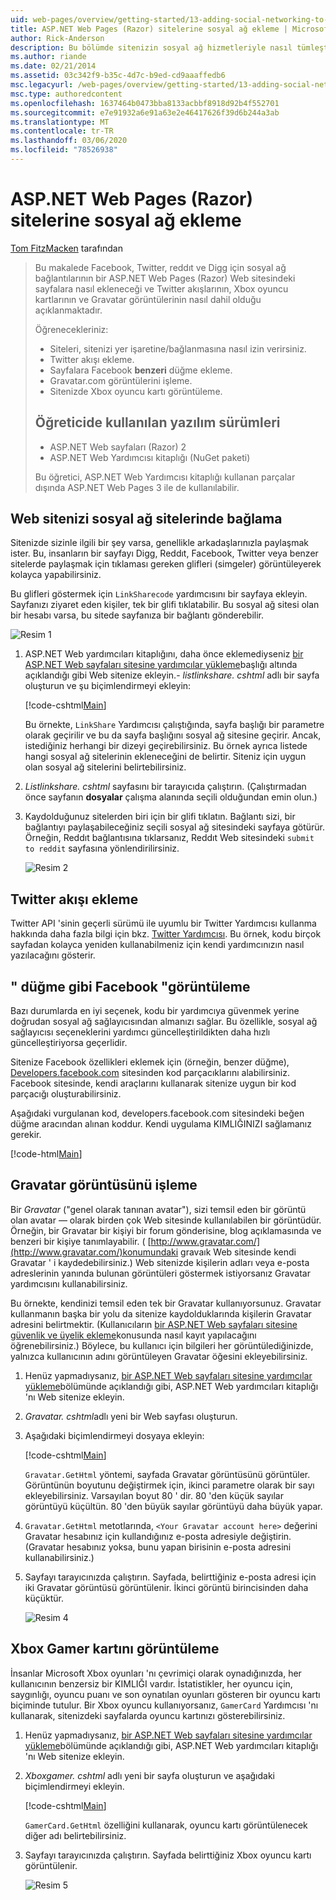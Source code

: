 ```yaml
---
uid: web-pages/overview/getting-started/13-adding-social-networking-to-your-web-site
title: ASP.NET Web Pages (Razor) sitelerine sosyal ağ ekleme | Microsoft Docs
author: Rick-Anderson
description: Bu bölümde sitenizin sosyal ağ hizmetleriyle nasıl tümleştirileceği açıklanmaktadır. Bu bölümde, kullanıcıların Web sitenizi nasıl işaretleyeceğinizi/bağlayacağınızı öğreneceksiniz...
ms.author: riande
ms.date: 02/21/2014
ms.assetid: 03c342f9-b35c-4d7c-b9ed-cd9aaaffedb6
msc.legacyurl: /web-pages/overview/getting-started/13-adding-social-networking-to-your-web-site
msc.type: authoredcontent
ms.openlocfilehash: 1637464b0473bba8133acbbf8918d92b4f552701
ms.sourcegitcommit: e7e91932a6e91a63e2e46417626f39d6b244a3ab
ms.translationtype: MT
ms.contentlocale: tr-TR
ms.lasthandoff: 03/06/2020
ms.locfileid: "78526938"
---
```

# <a name="adding-social-networking-to-aspnet-web-pages-razor-sites"></a>ASP.NET Web Pages (Razor) sitelerine sosyal ağ ekleme

[Tom FitzMacken](https://github.com/tfitzmac) tarafından

> Bu makalede Facebook, Twitter, reddıt ve Digg için sosyal ağ bağlantılarının bir ASP.NET Web Pages (Razor) Web sitesindeki sayfalara nasıl ekleneceği ve Twitter akışlarının, Xbox oyuncu kartlarının ve Gravatar görüntülerinin nasıl dahil olduğu açıklanmaktadır.
> 
> Öğrenecekleriniz:
> 
> - Siteleri, sitenizi yer işaretine/bağlanmasına nasıl izin verirsiniz.
> - Twitter akışı ekleme.
> - Sayfalara Facebook **benzeri** düğme ekleme.
> - Gravatar.com görüntülerini işleme.
> - Sitenizde Xbox oyuncu kartı görüntüleme.
>   
> 
> ## <a name="software-versions-used-in-the-tutorial"></a>Öğreticide kullanılan yazılım sürümleri
> 
> 
> - ASP.NET Web sayfaları (Razor) 2
> - ASP.NET Web Yardımcısı kitaplığı (NuGet paketi)
>   
> 
> Bu öğretici, ASP.NET Web Yardımcısı kitaplığı kullanan parçalar dışında ASP.NET Web Pages 3 ile de kullanılabilir.

<a id="Linking_Your_Website"></a>
## <a name="linking-your-website-on-social-networking-sites"></a>Web sitenizi sosyal ağ sitelerinde bağlama

Sitenizde sizinle ilgili bir şey varsa, genellikle arkadaşlarınızla paylaşmak ister. Bu, insanların bir sayfayı Digg, Reddıt, Facebook, Twitter veya benzer sitelerde paylaşmak için tıklaması gereken glifleri (simgeler) görüntüleyerek kolayca yapabilirsiniz.

Bu glifleri göstermek için `LinkSharecode` yardımcısını bir sayfaya ekleyin. Sayfanızı ziyaret eden kişiler, tek bir glifi tıklatabilir. Bu sosyal ağ sitesi olan bir hesabı varsa, bu sitede sayfanıza bir bağlantı gönderebilir.

![Resim 1](13-adding-social-networking-to-your-web-site/_static/image1.jpg)

1. ASP.NET Web yardımcıları kitaplığını, daha önce eklemediyseniz [bir ASP.NET Web sayfaları sitesine yardımcılar yükleme](https://go.microsoft.com/fwlink/?LinkId=252372)başlığı altında açıklandığı gibi Web sitenize ekleyin.- *listlinkshare. cshtml* adlı bir sayfa oluşturun ve şu biçimlendirmeyi ekleyin:

    [!code-cshtml[Main](13-adding-social-networking-to-your-web-site/samples/sample1.cshtml)]

    Bu örnekte, `LinkShare` Yardımcısı çalıştığında, sayfa başlığı bir parametre olarak geçirilir ve bu da sayfa başlığını sosyal ağ sitesine geçirir. Ancak, istediğiniz herhangi bir dizeyi geçirebilirsiniz. Bu örnek ayrıca listede hangi sosyal ağ sitelerinin ekleneceğini de belirtir. Siteniz için uygun olan sosyal ağ sitelerini belirtebilirsiniz.
2. *Listlinkshare. cshtml* sayfasını bir tarayıcıda çalıştırın. (Çalıştırmadan önce sayfanın **dosyalar** çalışma alanında seçili olduğundan emin olun.)
3. Kaydolduğunuz sitelerden biri için bir glifi tıklatın. Bağlantı sizi, bir bağlantıyı paylaşabileceğiniz seçili sosyal ağ sitesindeki sayfaya götürür. Örneğin, Reddıt bağlantısına tıklarsanız, Reddıt Web sitesindeki `submit to reddit` sayfasına yönlendirilirsiniz.

     ![Resim 2](13-adding-social-networking-to-your-web-site/_static/image2.jpg)

<a id="Adding_a_Twitter_Feed"></a>
## <a name="adding-a-twitter-feed"></a>Twitter akışı ekleme

Twitter API 'sinin geçerli sürümü ile uyumlu bir Twitter Yardımcısı kullanma hakkında daha fazla bilgi için bkz. [Twitter Yardımcısı](../ui-layouts-and-themes/twitter-helper.md). Bu örnek, kodu birçok sayfadan kolayca yeniden kullanabilmeniz için kendi yardımcınızın nasıl yazılacağını gösterir.

<a id="Displaying_a_Facebook_Button"></a>
## <a name="displaying-a-facebook-quotlikequot-button"></a>&quot; düğme gibi Facebook &quot;görüntüleme

Bazı durumlarda en iyi seçenek, kodu bir yardımcıya güvenmek yerine doğrudan sosyal ağ sağlayıcısından almanızı sağlar. Bu özellikle, sosyal ağ sağlayıcısı seçeneklerini yardımcı güncelleştirildikten daha hızlı güncelleştiriyorsa geçerlidir.

Sitenize Facebook özellikleri eklemek için (örneğin, benzer düğme), [Developers.facebook.com](https://developers.facebook.com/) sitesinden kod parçacıklarını alabilirsiniz. Facebook sitesinde, kendi araçlarını kullanarak sitenize uygun bir kod parçacığı oluşturabilirsiniz.

Aşağıdaki vurgulanan kod, developers.facebook.com sitesindeki beğen düğme aracından alınan koddur. Kendi uygulama KIMLIĞINIZI sağlamanız gerekir.

[!code-html[Main](13-adding-social-networking-to-your-web-site/samples/sample2.html?highlight=7-14,16-17)]

<a id="Rendering_a_Gravatar_Image"></a>
## <a name="rendering-a-gravatar-image"></a>Gravatar görüntüsünü işleme

Bir *Gravatar* (&quot;genel olarak tanınan avatar&quot;), sizi temsil eden bir görüntü olan avatar &#8212; olarak birden çok Web sitesinde kullanılabilen bir görüntüdür. Örneğin, bir Gravatar bir kişiyi bir forum gönderisine, blog açıklamasında ve benzeri bir kişiye tanımlayabilir. ( [http://www.gravatar.com/](http://www.gravatar.com/)konumundaki gravaık Web sitesinde kendi Gravatar ' i kaydedebilirsiniz.) Web sitenizde kişilerin adları veya e-posta adreslerinin yanında bulunan görüntüleri göstermek istiyorsanız Gravatar yardımcısını kullanabilirsiniz.

Bu örnekte, kendinizi temsil eden tek bir Gravatar kullanıyorsunuz. Gravatar kullanmanın başka bir yolu da sitenize kaydolduklarında kişilerin Gravatar adresini belirtmektir. (Kullanıcıların [bir ASP.NET Web sayfaları sitesine güvenlik ve üyelik ekleme](https://go.microsoft.com/fwlink/?LinkId=202904)konusunda nasıl kayıt yapılacağını öğrenebilirsiniz.) Böylece, bu kullanıcı için bilgileri her görüntülediğinizde, yalnızca kullanıcının adını görüntüleyen Gravatar öğesini ekleyebilirsiniz.

1. Henüz yapmadıysanız, [bir ASP.NET Web sayfaları sitesine yardımcılar yükleme](https://go.microsoft.com/fwlink/?LinkId=252372)bölümünde açıklandığı gibi, ASP.NET Web yardımcıları kitaplığı 'nı Web sitenize ekleyin.
2. *Gravatar. cshtml*adlı yeni bir Web sayfası oluşturun.
3. Aşağıdaki biçimlendirmeyi dosyaya ekleyin: 

    [!code-cshtml[Main](13-adding-social-networking-to-your-web-site/samples/sample3.cshtml)]

    `Gravatar.GetHtml` yöntemi, sayfada Gravatar görüntüsünü görüntüler. Görüntünün boyutunu değiştirmek için, ikinci parametre olarak bir sayı ekleyebilirsiniz. Varsayılan boyut 80 ' dir. 80 'den küçük sayılar görüntüyü küçültün. 80 'den büyük sayılar görüntüyü daha büyük yapar.
4. `Gravatar.GetHtml` metotlarında, `<Your Gravatar account here>` değerini Gravatar hesabınız için kullandığınız e-posta adresiyle değiştirin. (Gravatar hesabınız yoksa, bunu yapan birisinin e-posta adresini kullanabilirsiniz.)
5. Sayfayı tarayıcınızda çalıştırın. Sayfada, belirttiğiniz e-posta adresi için iki Gravatar görüntüsü görüntülenir. İkinci görüntü birincisinden daha küçüktür. 

    ![Resim 4](13-adding-social-networking-to-your-web-site/_static/image3.jpg)

<a id="Displaying_an_Xbox_Gamer_Card"></a>
## <a name="displaying-an-xbox-gamer-card"></a>Xbox Gamer kartını görüntüleme

İnsanlar Microsoft Xbox oyunları 'nı çevrimiçi olarak oynadığınızda, her kullanıcının benzersiz bir KIMLIĞI vardır. İstatistikler, her oyuncu için, saygınlığı, oyuncu puanı ve son oynatılan oyunları gösteren bir oyuncu kartı biçiminde tutulur. Bir Xbox oyuncu kullanıyorsanız, `GamerCard` Yardımcısı 'nı kullanarak, sitenizdeki sayfalarda oyuncu kartınızı gösterebilirsiniz.

1. Henüz yapmadıysanız, [bir ASP.NET Web sayfaları sitesine yardımcılar yükleme](https://go.microsoft.com/fwlink/?LinkId=252372)bölümünde açıklandığı gibi, ASP.NET Web yardımcıları kitaplığı 'nı Web sitenize ekleyin.
2. *Xboxgamer. cshtml* adlı yeni bir sayfa oluşturun ve aşağıdaki biçimlendirmeyi ekleyin.

    [!code-cshtml[Main](13-adding-social-networking-to-your-web-site/samples/sample4.cshtml)]

    `GamerCard.GetHtml` özelliğini kullanarak, oyuncu kartı görüntülenecek diğer adı belirtebilirsiniz.
3. Sayfayı tarayıcınızda çalıştırın. Sayfada belirttiğiniz Xbox oyuncu kartı görüntülenir.

    ![Resim 5](13-adding-social-networking-to-your-web-site/_static/image4.jpg)
